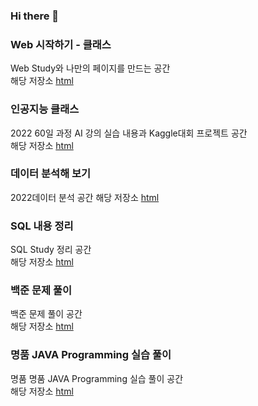### Hi there 👋

### Web 시작하기 - 클래스
Web Study와 나만의 페이지를 만드는 공간
<br>해당 저장소 [html](https://github.com/P-C-Space/html)

### 인공지능 클래스
2022 60일 과정 AI 강의 실습 내용과 Kaggle대회 프로젝트 공간 
<br>해당 저장소 [html](https://github.com/P-C-Space/AI_Study)

### 데이터 분석해 보기
2022데이터 분석 공간
해당 저장소 [html](https://github.com/P-C-Space/MyDataAnalysis)

### SQL 내용 정리
SQL Study 정리 공간
<br>해당 저장소 [html](https://github.com/P-C-Space/SQLStudy)

### 백준 문제 풀이
백준 문제 풀이 공간
<br>해당 저장소 [html](https://github.com/P-C-Space/Baekjoon)

### 명품 JAVA Programming 실습 풀이
명품 명품 JAVA Programming 실습 풀이 공간
<br>해당 저장소 [html](https://github.com/P-C-Space/Practicing-the-textbook)

<!--
**P-C-Space/P-C-Space** is a ✨ _special_ ✨ repository because its `README.md` (this file) appears on your GitHub profile.

Here are some ideas to get you started:

- 🔭 I’m currently working on ...
- 🌱 I’m currently learning ...
- 👯 I’m looking to collaborate on ...
- 🤔 I’m looking for help with ...
- 💬 Ask me about ...
- 📫 How to reach me: ...
- 😄 Pronouns: ...
- ⚡ Fun fact: ...
-->
